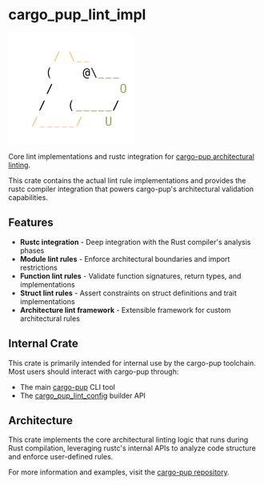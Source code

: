 # cargo_pup_lint_impl

<picture>
  <source media="(prefers-color-scheme: dark)" srcset="https://raw.githubusercontent.com/DataDog/cargo-pup/main/docs/pup_dark.png">
  <source media="(prefers-color-scheme: light)" srcset="https://raw.githubusercontent.com/DataDog/cargo-pup/main/docs/pup_light.png">
  <img alt="cargo_pup logo" src="https://raw.githubusercontent.com/DataDog/cargo-pup/main/docs/pup_light.png" width="250">
</picture>

Core lint implementations and rustc integration for [cargo-pup architectural linting](https://github.com/datadog/cargo-pup).

This crate contains the actual lint rule implementations and provides the rustc compiler integration that powers cargo-pup's architectural validation capabilities.

## Features

- **Rustc integration** - Deep integration with the Rust compiler's analysis phases
- **Module lint rules** - Enforce architectural boundaries and import restrictions
- **Function lint rules** - Validate function signatures, return types, and implementations  
- **Struct lint rules** - Assert constraints on struct definitions and trait implementations
- **Architecture lint framework** - Extensible framework for custom architectural rules

## Internal Crate

This crate is primarily intended for internal use by the cargo-pup toolchain. Most users should interact with cargo-pup through:

- The main [cargo-pup](https://crates.io/crates/cargo_pup) CLI tool
- The [cargo_pup_lint_config](https://crates.io/crates/cargo_pup_lint_config) builder API

## Architecture

This crate implements the core architectural linting logic that runs during Rust compilation, leveraging rustc's internal APIs to analyze code structure and enforce user-defined rules.

For more information and examples, visit the [cargo-pup repository](https://github.com/datadog/cargo-pup).
